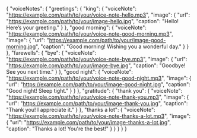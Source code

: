 {
  "voiceNotes": {
    "greetings": {
      "king": {
        "voiceNote": "https://example.com/path/to/your/voice-note-hello.mp3",
        "image": {
          "url": "https://example.com/path/to/your/image-hello.jpg",
          "caption": "Hello! Here’s your greeting."
        }
      },
      "good morning": {
        "voiceNote": "https://example.com/path/to/your/voice-note-good-morning.mp3",
        "image": {
          "url": "https://example.com/path/to/your/image-good-morning.jpg",
          "caption": "Good morning! Wishing you a wonderful day."
        }
      }
    },
    "farewells": {
      "bye": {
        "voiceNote": "https://example.com/path/to/your/voice-note-bye.mp3",
        "image": {
          "url": "https://example.com/path/to/your/image-bye.jpg",
          "caption": "Goodbye! See you next time."
        }
      },
      "good night": {
        "voiceNote": "https://example.com/path/to/your/voice-note-good-night.mp3",
        "image": {
          "url": "https://example.com/path/to/your/image-good-night.jpg",
          "caption": "Good night! Sleep tight."
        }
      }
    },
    "gratitude": {
      "thank you": {
        "voiceNote": "https://example.com/path/to/your/voice-note-thank-you.mp3",
        "image": {
          "url": "https://example.com/path/to/your/image-thank-you.jpg",
          "caption": "Thank you! I appreciate it."
        }
      },
      "thanks a lot": {
        "voiceNote": "https://example.com/path/to/your/voice-note-thanks-a-lot.mp3",
        "image": {
          "url": "https://example.com/path/to/your/image-thanks-a-lot.jpg",
          "caption": "Thanks a lot! You're the best!"
        }
      }
    }
  }
}
